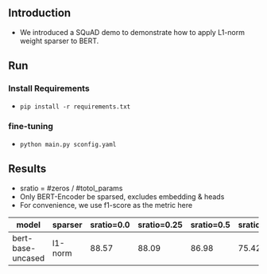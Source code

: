 ## Introduction 
- We introduced a SQuAD demo to demonstrate how to apply L1-norm weight sparser to BERT.

## Run

### Install Requirements
- `pip install -r requirements.txt`

### fine-tuning
- `python main.py sconfig.yaml`

## Results
- sratio = #zeros / #totol\_params
- Only BERT-Encoder be sparsed, excludes embedding & heads
- For convenience, we use f1-score as the metric here

model | sparser | sratio=0.0 | sratio=0.25 | sratio=0.5 | sratio=0.75 | sratio=1.0 |
--- | --- | --- |  --- | --- | --- | --- |
bert-base-uncased | l1-norm |  88.57 | 88.09 | 86.98 | 75.42 | 10.46 |
